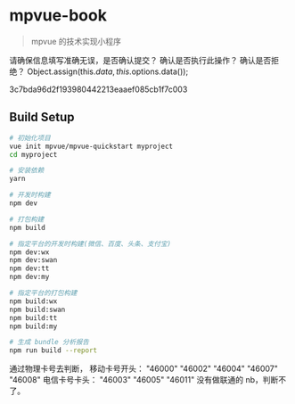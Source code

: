 # mpvue-book

> mpvue 的技术实现小程序

请确保信息填写准确无误，是否确认提交？
确认是否执行此操作？
确认是否拒绝？
Object.assign(this.$data, this.$options.data());

3c7bda96d2f193980442213eaaef085cb1f7c003

## Build Setup

```bash
# 初始化项目
vue init mpvue/mpvue-quickstart myproject
cd myproject

# 安装依赖
yarn

# 开发时构建
npm dev

# 打包构建
npm build

# 指定平台的开发时构建(微信、百度、头条、支付宝)
npm dev:wx
npm dev:swan
npm dev:tt
npm dev:my

# 指定平台的打包构建
npm build:wx
npm build:swan
npm build:tt
npm build:my

# 生成 bundle 分析报告
npm run build --report
```

通过物理卡号去判断，
移动卡号开头：
"46000"
"46002"
"46004"
"46007"
"46008"
电信卡号卡头：
"46003"
"46005"
"46011"
没有做联通的 nb，判断不了。
